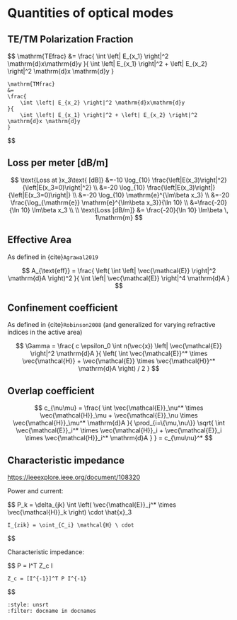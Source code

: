 # Quantities of optical modes

## TE/TM Polarization Fraction

$$
    \mathrm{TEfrac}
    &=
    \frac{
        \int \left| E_{x_1} \right|^2 \mathrm{d}x\mathrm{d}y
    }{
        \int \left| E_{x_1} \right|^2 + \left| E_{x_2} \right|^2 \mathrm{d}x \mathrm{d}y
    }

    \mathrm{TMfrac}
    &=
    \frac{
        \int \left| E_{x_2} \right|^2 \mathrm{d}x\mathrm{d}y
    }{
        \int \left| E_{x_1} \right|^2 + \left| E_{x_2} \right|^2 \mathrm{d}x \mathrm{d}y
    }
$$

## Loss per meter [dB/m]

$$
    \text{Loss at }x_3\text{ [dB]}
    &=-10 \log_{10} \frac{\left|E(x_3)\right|^2}{\left|E(x_3=0)\right|^2}
    \\
    &=-20 \log_{10} \frac{\left|E(x_3)\right|}{\left|E(x_3=0)\right|}
    \\
    &=-20 \log_{10} \mathrm{e}^{\Im\beta x_3}
    \\
    &=-20 \frac{\log_{\mathrm{e}} \mathrm{e}^{\Im\beta x_3}}{\ln 10}
    \\
    &=\frac{-20}{\ln 10} \Im\beta x_3
    \\
    \\
    \text{Loss [dB/m]}
    &=
    \frac{-20}{\ln 10} \Im\beta \, 1\mathrm{m}
$$

## Effective Area

As defined in {cite}`Agrawal2019`

$$
    A_{\text{eff}}
    =
    \frac{
        \left( \int \left| \vec{\mathcal{E}} \right|^2 \mathrm{d}A \right)^2
    }{
        \int \left| \vec{\mathcal{E}} \right|^4 \mathrm{d}A
    }
$$

## Confinement coefficient

As defined in {cite}`Robinson2008`
(and generalized for varying refractive indices in the active area)

$$
    \Gamma
    =
    \frac{
        c \epsilon_0 \int n(\vec{x}) \left| \vec{\mathcal{E}} \right|^2 \mathrm{d}A
    }{
        \left( \int \vec{\mathcal{E}}^* \times \vec{\mathcal{H}}
        +
        \vec{\mathcal{E}} \times \vec{\mathcal{H}}^*
        \mathrm{d}A \right) / 2
    }
$$

## Overlap coefficient

$$
    c_{\nu\mu}
    =
    \frac{
        \int \vec{\mathcal{E}}_\nu^* \times \vec{\mathcal{H}}_\mu
        +
        \vec{\mathcal{E}}_\nu \times \vec{\mathcal{H}}_\mu^* \mathrm{d}A
    }{
        \prod_{i=\{\mu,\nu\}}
        \sqrt{
            \int \vec{\mathcal{E}}_i^* \times \vec{\mathcal{H}}_i
            +
            \vec{\mathcal{E}}_i \times \vec{\mathcal{H}}_i^* \mathrm{d}A
        }
    }
    =
    c_{\mu\nu}^*
$$

## Characteristic impedance

<https://ieeexplore.ieee.org/document/108320>

Power and current:

$$
    P_k
    =
    \delta_{jk}
    \int
    \left(
        \vec{\mathcal{E}}_j^* \times \vec{\mathcal{H}}_k
    \right) \cdot \hat{x}_3

    I_{zik} = \oint_{C_i} \mathcal{H} \ cdot
$$

Characteristic impedance:

$$
    P = I^T Z_c I

    Z_c = [I^{-1}]^T P I^{-1}
$$

```{bibliography}
:style: unsrt
:filter: docname in docnames
```